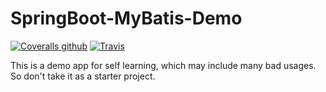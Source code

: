 # SpringBoot-MyBatis-Demo

[![Coveralls github](https://img.shields.io/coveralls/github/pinkyo/springboot-mybatis-demo.svg)](https://coveralls.io/github/pinkyo/springboot-mybatis-demo)
[![Travis](https://img.shields.io/travis/pinkyo/springboot-mybatis-demo.svg)](https://travis-ci.org/pinkyo/springboot-mybatis-demo)

This is a demo app for self learning, which may include many bad usages. So don't take it as a starter project.
